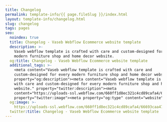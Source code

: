 ```yaml
---
title: Changelog
permalink: template-info/{{ page.fileSlug }}/index.html
layout: template-info/changelog.html
slug: changelog
tags: pages
seo:
  noindex: true
  title: Changelog - Vaseb Webflow Ecommerce website template
  description: >-
    Vaseb webflow template is crafted with care and custom-designed for every
    modern furniture shop and home decor website.
  og:title: Changelog - Vaseb Webflow Ecommerce website template
  additional_tags: >-
    <meta content="Vaseb webflow template is crafted with care and
    custom-designed for every modern furniture shop and home decor website."
    property="og:description"><meta content="Vaseb webflow template is crafted
    with care and custom-designed for every modern furniture shop and home decor
    website." property="twitter:description"><meta
    content="https://uploads-ssl.webflow.com/660ff1d8ec321c4cd89cafa4/66693caa47f13a3b489bf352_og-image.jpg"
    property="twitter:image"><meta property="og:type" content="website">
  og:image: >-
    https://uploads-ssl.webflow.com/660ff1d8ec321c4cd89cafa4/66693caa47f13a3b489bf352_og-image.jpg
  twitter:title: Changelog - Vaseb Webflow Ecommerce website template
---
```



